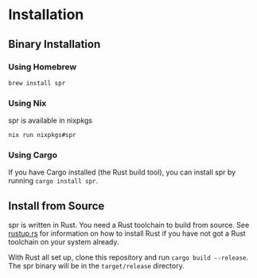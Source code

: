 # Installation

## Binary Installation

### Using Homebrew

```shell
brew install spr
```

### Using Nix

spr is available in nixpkgs

```shell
nix run nixpkgs#spr
```

### Using Cargo

If you have Cargo installed (the Rust build tool), you can install spr by running `cargo install spr`.

## Install from Source

spr is written in Rust. You need a Rust toolchain to build from source. See [rustup.rs](https://rustup.rs) for information on how to install Rust if you have not got a Rust toolchain on your system already.

With Rust all set up, clone this repository and run `cargo build --release`. The spr binary will be in the `target/release` directory.

